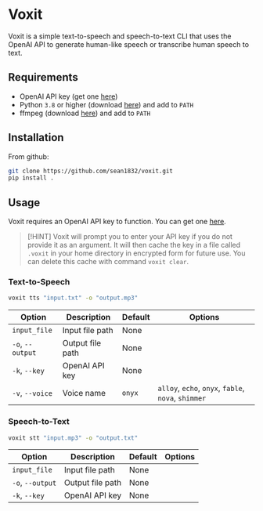 # Voxit

Voxit is a simple text-to-speech and speech-to-text CLI that uses the OpenAI API to generate human-like speech or transcribe human speech to text.

## Requirements
- OpenAI API key (get one [here](https://platform.openai.com/settings/organization/api-keys))
- Python `3.8` or higher (download [here](https://www.python.org/downloads/)) and add to `PATH`
- ffmpeg (download [here](https://ffmpeg.org/download.html)) and add to `PATH`

## Installation
From github:
```bash
git clone https://github.com/sean1832/voxit.git
pip install .
```

## Usage
Voxit requires an OpenAI API key to function. You can get one [here](https://platform.openai.com/settings/organization/api-keys).

> [!HINT]
> Voxit will prompt you to enter your API key if you do not provide it as an argument.
> It will then cache the key in a file called `.voxit` in your home directory in encrypted form for future use.
> You can delete this cache with command `voxit clear`.

### Text-to-Speech
```bash
voxit tts "input.txt" -o "output.mp3"
```

| Option           | Description      | Default | Options                                             |
| ---------------- | ---------------- | ------- | --------------------------------------------------- |
| `input_file`     | Input file path  | None    |                                                     |
| `-o`, `--output` | Output file path | None    |                                                     |
| `-k`, `--key`    | OpenAI API key   | None    |                                                     |
| `-v`, `--voice`  | Voice name       | `onyx`  | `alloy`, `echo`, `onyx`, `fable`, `nova`, `shimmer` |



### Speech-to-Text
```bash
voxit stt "input.mp3" -o "output.txt"
```

| Option           | Description      | Default | Options |
| ---------------- | ---------------- | ------- | ------- |
| `input_file`     | Input file path  | None    |         |
| `-o`, `--output` | Output file path | None    |         |
| `-k`, `--key`    | OpenAI API key   | None    |         |

